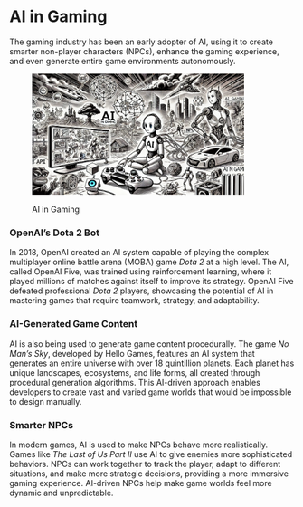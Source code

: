 # AI in Gaming

The gaming industry has been an early adopter of AI, using it to create smarter non-player characters (NPCs), enhance the gaming experience, and even generate entire game environments autonomously.

<div align="left">

<figure><img src="../../.gitbook/assets/image (8).png" alt="" width="375"><figcaption><p>AI in Gaming</p></figcaption></figure>

</div>

### OpenAI’s Dota 2 Bot

In 2018, OpenAI created an AI system capable of playing the complex multiplayer online battle arena (MOBA) game _Dota 2_ at a high level. The AI, called OpenAI Five, was trained using reinforcement learning, where it played millions of matches against itself to improve its strategy. OpenAI Five defeated professional _Dota 2_ players, showcasing the potential of AI in mastering games that require teamwork, strategy, and adaptability.

### AI-Generated Game Content

AI is also being used to generate game content procedurally. The game _No Man’s Sky_, developed by Hello Games, features an AI system that generates an entire universe with over 18 quintillion planets. Each planet has unique landscapes, ecosystems, and life forms, all created through procedural generation algorithms. This AI-driven approach enables developers to create vast and varied game worlds that would be impossible to design manually.

### Smarter NPCs

In modern games, AI is used to make NPCs behave more realistically. Games like _The Last of Us Part II_ use AI to give enemies more sophisticated behaviors. NPCs can work together to track the player, adapt to different situations, and make more strategic decisions, providing a more immersive gaming experience. AI-driven NPCs help make game worlds feel more dynamic and unpredictable.
